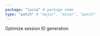 ```yaml
---
package: "lucia" # package name
type: "patch" # "major", "minor", "patch"
---
```


Optimize session ID generation